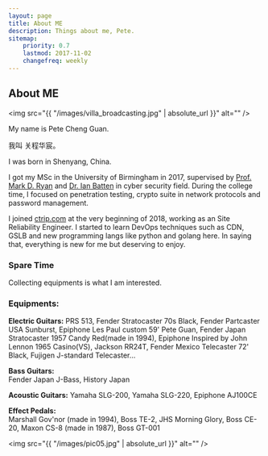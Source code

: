 ```yaml
---
layout: page
title: About ME
description: Things about me, Pete.
sitemap:
    priority: 0.7
    lastmod: 2017-11-02
    changefreq: weekly
---
```

## About ME

<span class="image left"><img src="{{ "/images/villa_broadcasting.jpg" | absolute_url }}" alt="" /></span>

My name is Pete Cheng Guan.

我叫 关程华宸。  

I was born in Shenyang, China.  

I got my MSc in the University of Birmingham in 2017, supervised by [Prof. Mark D. Ryan](https://www.cs.bham.ac.uk/~mdr/) and [Dr. Ian Batten](https://www.batten.eu.org/~igb/) in cyber security field. During the college time, I focused on penetration testing, crypto suite in network protocols and password management.

I joined [ctrip.com](http://ctrip.com/) at the very beginning of 2018, working as an Site Reliability Engineer. I started to learn DevOps techniques such as CDN, GSLB and new programming langs like python and golang here. In saying that, everything is new for me but deserving to enjoy.



### Spare Time



Collecting equipments is what I am interested.


<div class="box">
  <p>
  <h3>Equipments:</h3>

  <b>Electric Guitars:</b>
  PRS 513, Fender Stratocaster 70s Black, Fender Partcaster USA Sunburst, Epiphone Les Paul custom 59' Pete Guan, Fender Japan Stratocaster 1957 Candy Red(made in 1994),
  Epiphone Inspired by John Lennon 1965 Casino(VS), Jackson RR24T, Fender Mexico Telecaster 72' Black, Fujigen J-standard Telecaster...  <br>

  <b>Bass Guitars:</b>  
  Fender Japan J-Bass, History Japan  <br>

  <b>Acoustic Guitars:</b>
  Yamaha SLG-200, Yamaha SLG-220, Epiphone AJ100CE  <br>

  <b>Effect Pedals:</b>  
  Marshall Gov'nor (made in 1994), Boss TE-2, JHS Morning Glory, Boss CE-20, Maxon CS-8 (made in 1987), Boss GT-001  <br>


  </p>
</div>

<span class="image left"><img src="{{ "/images/pic05.jpg" | absolute_url }}" alt="" /></span>
